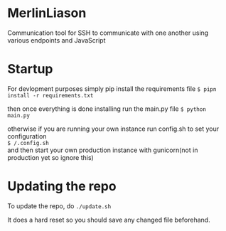 # MerlinLiason
Communication tool for SSH to communicate with one another using various endpoints and JavaScript

# Startup
  For devlopment purposes simply pip install the requirements file
  `$ pipn install -r requirements.txt`  
  
  then once everything is done installing run the main.py file 
  `$ python main.py`  
  
  otherwise if you are running your own instance run config.sh to set your configuration  
  `$ /.config.sh`  
  and then start your own production instance with gunicorn(not in production yet so ignore this)
# Updating the repo

To update the repo, do `./update.sh`

It does a hard reset so you should save any changed file beforehand.
